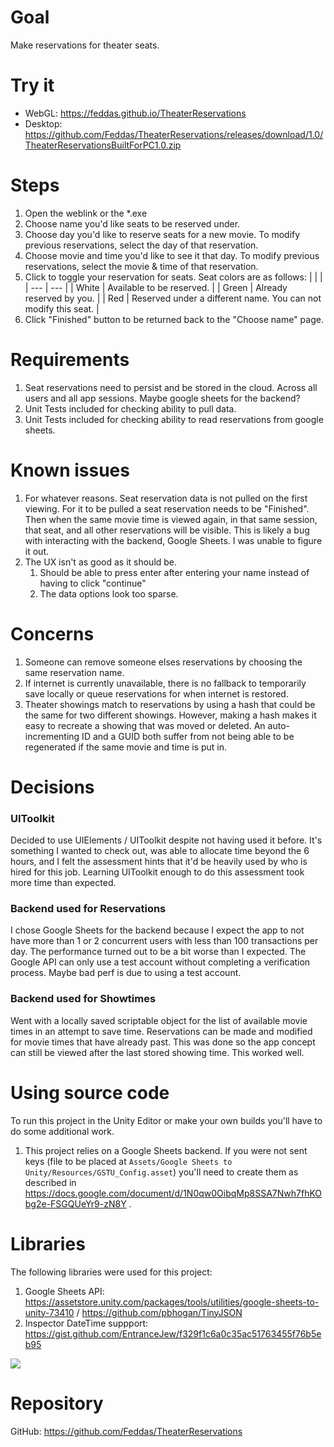 # Goal

Make reservations for theater seats.

# Try it

- WebGL: https://feddas.github.io/TheaterReservations
- Desktop: https://github.com/Feddas/TheaterReservations/releases/download/1.0/TheaterReservationsBuiltForPC1.0.zip

# Steps

1. Open the weblink or the \*.exe
2. Choose name you'd like seats to be reserved under.
3. Choose day you'd like to reserve seats for a new movie. To modify previous reservations, select the day of that reservation.
4. Choose movie and time you'd like to see it that day. To modify previous reservations, select the movie & time of that reservation.
5. Click to toggle your reservation for seats. Seat colors are as follows:
    |     |     |
    | --- | --- |
    | White | Available to be reserved. |
    | Green | Already reserved by you. |
    | Red | Reserved under a different name. You can not modify this seat. |
6. Click "Finished" button to be returned back to the "Choose name" page.

# Requirements

1. Seat reservations need to persist and be stored in the cloud. Across all users and all app sessions. Maybe google sheets for the backend?
2. Unit Tests included for checking ability to pull data.
3. Unit Tests included for checking ability to read reservations from google sheets.

# Known issues

1. For whatever reasons. Seat reservation data is not pulled on the first viewing. For it to be pulled a seat reservation needs to be "Finished". Then when the same movie time is viewed again, in that same session, that seat, and all other reservations will be visible. This is likely a bug with interacting with the backend, Google Sheets. I was unable to figure it out.
2. The UX isn't as good as it should be.
    1. Should be able to press enter after entering your name instead of having to click "continue"
    2. The data options look too sparse.
    
# Concerns

1. Someone can remove someone elses reservations by choosing the same reservation name.
2. If internet is currently unavailable, there is no fallback to temporarily save locally or queue reservations for when internet is restored.
3. Theater showings match to reservations by using a hash that could be the same for two different showings. However, making a hash makes it easy to recreate a showing that was moved or deleted. An auto-incrementing ID and a GUID both suffer from not being able to be regenerated if the same movie and time is put in.

# Decisions

### UIToolkit

Decided to use UIElements / UIToolkit despite not having used it before. It's something I wanted to check out, was able to allocate time beyond the 6 hours, and I felt the assessment hints that it'd be heavily used by who is hired for this job. Learning UIToolkit enough to do this assessment took more time than expected.

### Backend used for Reservations

I chose Google Sheets for the backend because I expect the app to not have more than 1 or 2 concurrent users with less than 100 transactions per day. The performance turned out to be a bit worse than I expected. The Google API can only use a test account without completing a verification process. Maybe bad perf is due to using a test account.

### Backend used for Showtimes

Went with a locally saved scriptable object for the list of available movie times in an attempt to save time. Reservations can be made and modified for movie times that have already past. This was done so the app concept can still be viewed after the last stored showing time. This worked well.

# Using source code

To run this project in the Unity Editor or make your own builds you'll have to do some additional work.
1. This project relies on a Google Sheets backend. If you were not sent keys (file to be placed at `Assets/Google Sheets to Unity/Resources/GSTU_Config.asset`) you'll need to create them as described in https://docs.google.com/document/d/1N0qw0OibqMp8SSA7Nwh7fhKObg2e-FSGQUeYr9-zN8Y .

# Libraries

The following libraries were used for this project:
1. Google Sheets API: https://assetstore.unity.com/packages/tools/utilities/google-sheets-to-unity-73410 / https://github.com/pbhogan/TinyJSON
2. Inspector DateTime suppport: https://gist.github.com/EntranceJew/f329f1c6a0c35ac51763455f76b5eb95

[![](https://mermaid.ink/img/pako:eNpVUMFqwzAM_RWhkwvtD-QwaJsy1sM2mvTmi6iVxBDbxZYLofTf5-DtMB2E3tPTk9ATb8EwNjhGuk_Qt9pDib3qrV_O3dfnBna7Nzio9xDGmaGbmCXB_vsDKCWWTdUf1bUl4d46rgOnyrfq6q0swH60_n_rUIE65iTBwXoGDCFCP3FxihdOHB8kNvj0u2TNuEXH0ZE15ebnymiUiR1rbEppeKA8i0btX0Wa76Z4nYyVELGRmHmLlCV0i7_94appLZUPOGwGmhO_fgAPslgx)](https://mermaid-js.github.io/mermaid-live-editor/edit#pako:eNpVUMFqwzAM_RWhkwvtD-QwaJsy1sM2mvTmi6iVxBDbxZYLofTf5-DtMB2E3tPTk9ATb8EwNjhGuk_Qt9pDib3qrV_O3dfnBna7Nzio9xDGmaGbmCXB_vsDKCWWTdUf1bUl4d46rgOnyrfq6q0swH60_n_rUIE65iTBwXoGDCFCP3FxihdOHB8kNvj0u2TNuEXH0ZE15ebnymiUiR1rbEppeKA8i0btX0Wa76Z4nYyVELGRmHmLlCV0i7_94appLZUPOGwGmhO_fgAPslgx)
    
# Repository

GitHub: https://github.com/Feddas/TheaterReservations
